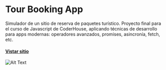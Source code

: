 # Tour Booking App

Simulador de un sitio de reserva de paquetes turístico. Proyecto final para el curso de Javascript de CoderHouse, aplicando técnicas de desarrollo para apps modernas: operadores avanzados, promises, asincronía, fetch, etc.

#### [Vistar sitio](https://luciapeterlin.github.io/)
![Alt Text](https://media.giphy.com/media/mEY7fH2cKsqWXgSK2w/giphy.gif)
